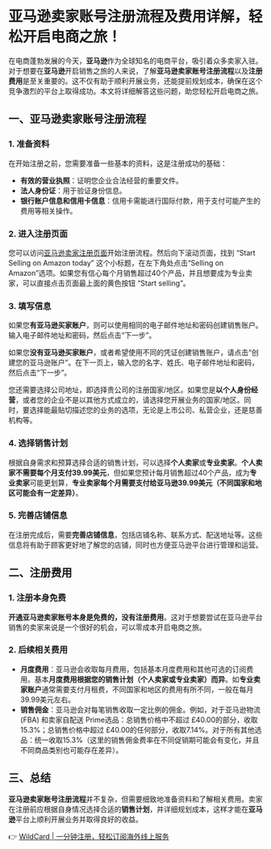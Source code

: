 # 亚马逊卖家账号注册流程及费用详解，轻松开启电商之旅！

在电商蓬勃发展的今天，**亚马逊**作为全球知名的电商平台，吸引着众多卖家入驻。对于想要在**亚马逊**开启销售之旅的人来说，了解**亚马逊卖家账号注册流程**以及**注册费用**是至关重要的。这不仅有助于顺利开展业务，还能提前规划成本，确保在这个竞争激烈的平台上取得成功。本文将详细解答这些问题，助您轻松开启电商之旅。

## 一、亚马逊卖家账号注册流程

### 1. 准备资料

在开始注册之前，您需要准备一些基本的资料，这是注册成功的基础：

- **有效的营业执照**：证明您企业合法经营的重要文件。
- **法人身份证**：用于验证身份信息。
- **银行账户信息和信用卡信息**：信用卡需能进行国际付款，用于支付可能产生的费用等相关操作。

### 2. 进入注册页面

您可以访问[亚马逊卖家注册页面](https://services.amazon.com)开始注册流程。然后向下滚动页面，找到 “Start Selling on Amazon today” 这个小标题，在左下角处点击“Selling on Amazon”选项。如果您有信心每个月销售超过40个产品，并且想要成为专业卖家，可以直接点击页面最上面的黄色按钮 “Start selling”。

### 3. 填写信息

如果您**有亚马逊买家账户**，则可以使用相同的电子邮件地址和密码创建销售账户。输入电子邮件地址和密码，然后点击“下一步”。

如果您**没有亚马逊买家账户**，或者希望使用不同的凭证创建销售账户，请点击“创建您的亚马逊账户”。在下一页上，输入您的名字、姓氏、电子邮件地址和密码，然后点击“下一步”。

您还需要选择公司地址，即选择贵公司的注册国家/地区。如果您是**以个人身份经营**，或者您的企业不是以其他方式成立的，请选择您开展业务的国家/地区。同时，要选择能最贴切描述您的业务的选项，无论是上市公司、私营企业，还是慈善机构等。

### 4. 选择销售计划

根据自身需求和预算选择合适的销售计划，可以选择**个人卖家**或**专业卖家**。**个人卖家不需要每个月支付39.99美元**，但如果您预计每月销售超过40个产品，成为**专业卖家**可能更划算，**专业卖家每个月需要支付给亚马逊39.99美元（不同国家和地区可能会有一定差异）**。

### 5. 完善店铺信息

在注册完成后，需要**完善店铺信息**，包括店铺名称、联系方式、配送地址等。这些信息将有助于顾客更好地了解您的店铺，同时也方便亚马逊平台进行管理和运营。

## 二、注册费用

### 1. 注册本身免费

**开通亚马逊卖家账号本身是免费的，没有注册费用**。这对于想要尝试在亚马逊平台销售的卖家来说是一个很好的机会，可以零成本开启电商之旅。

### 2. 后续相关费用

- **月度费用**：亚马逊会收取每月费用，包括基本月度费用和其他可选的订阅费用。基本**月度费用根据您的销售计划（个人卖家或专业卖家）而异**。如**专业卖家账户**通常需要支付月租费，不同国家和地区的费用有所不同，一般在每月39.99美元左右。
- **销售佣金**：亚马逊会对每笔销售收取一定比例的佣金。例如，对于亚马逊物流 (FBA) 和卖家自配送 Prime选品：总销售价格中不超过 £40.00的部分，收取15.3%；总销售价格中超过 £40.00的任何部分，收取7.14%。对于所有其他选品：统一收取15.3%（这里的销售佣金费率在不同促销期可能会有变化，并且不同商品类别也可能存在差异）。

## 三、总结

**亚马逊卖家账号注册流程**并不复杂，但需要细致地准备资料和了解相关费用。卖家在注册前应根据自身情况选择合适的**销售计划**，并详细规划成本，这样才能在**亚马逊**平台上顺利开展业务并取得良好的收益。

👉 [WildCard | 一分钟注册，轻松订阅海外线上服务](https://bbtdd.com/WildCard)